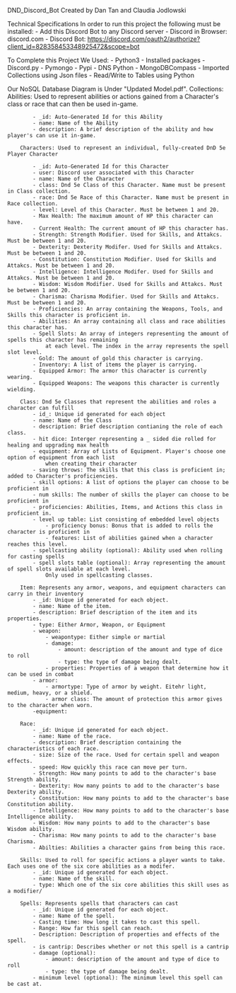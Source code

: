 DND_Discord_Bot
Created by Dan Tan and Claudia Jodlowski

Technical Specifications
In order to run this project the following must be installed:
    - Add this Discord Bot to any Discord server
        - Discord in Browser: discord.com
        - Discord Bot: https://discord.com/oauth2/authorize?client_id=828358453348925472&scope=bot


To Complete this Project We Used:
    - Python3
    - Installed packages
        - Discord.py
        - Pymongo
        - Pypi
        - DNS Python
    - MongoDBCompass
        - Imported Collections using Json files
        - Read/Write to Tables using Python

Our NoSQL Database Diagram is Under "Updated Model.pdf".
    Collections:
        Abilities: Used to represent abilities or actions gained from a Character's class or race that can then be used in-game.

            - _id: Auto-Generated Id for this Ability
            - name: Name of the Ability
            - description: A brief description of the ability and how player's can use it in-game.

        Characters: Used to represent an individual, fully-created DnD 5e Player Character

            - _id: Auto-Generated Id for this Character
            - user: Discord user associated with this Character
            - name: Name of the Character
            - class: Dnd 5e Class of this Character. Name must be present in Class collection.
            - race: Dnd 5e Race of this Character. Name must be present in Race collection.
            - level: Level of this Character. Must be between 1 and 20.
            - Max Health: The maximum amount of HP this character can have.
            - Current Health: The current amount of HP this character has.
            - Strength: Strength Modifier. Used for Skills, and Attakcs. Must be between 1 and 20.
            - Dexterity: Dexterity Modifer. Used for Skills and Attakcs. Must be between 1 and 20.
            - Constitution: Constitution Modifier. Used for Skills and Attakcs. Must be between 1 and 20.
            - Intelligence: Intelligence Modifer. Used for Skills and Attakcs. Must be between 1 and 20.
            - Wisdom: Wisdom Modifier. Used for Skills and Attakcs. Must be between 1 and 20.
            - Charisma: Charisma Modifier. Used for Skills and Attakcs. Must be between 1 and 20.
            - Proficiencies: An array containing the Weapons, Tools, and Skills this character is proficient in.
            - Abilities: An array containing all class and race abilities this character has.
            - Spell Slots: An array of integers representing the amount of spells this character has remaining
                at each level. The index in the array represents the spell slot level.
            - Gold: The amount of gold this character is carrying.
            - Inventory: A list of items the player is carrying.
            - Equipped Armor: The armor this character is currently wearing.
            - Equipped Weapons: The weapons this character is currently wielding.

        Class: Dnd 5e Classes that represent the abilities and roles a character can fulfill
            - id_: Unique id generated for each object
            - name: Name of the Class
            - description: Brief description contianing the role of each class.
            - hit dice: Interger representing a _ sided die rolled for healing and upgrading max health
            - equipment: Array of Lists of Equipment. Player's choose one option of equipment from each list
                when creating their character
            - saving throws: The skills that this class is proficient in; added to Character's proficiencies.
            - skill options: A list of options the player can choose to be proficient in
            - num skills: The number of skills the player can choose to be proficient in
            - proficiencies: Abilities, Items, and Actions this class in proficient in.
            - level up table: List consisting of embedded level objects
                - proficiency bonus: Bonus that is added to rolls the character is proficient in
                - features: List of abilities gained when a character reaches this level.
            - spellcasting ability (optional): Ability used when rolling for casting spells
            - spell slots table (optional): Array representing the amount of spell slots available at each level.
                Only used in spellcasting classes.
        
        Item: Represents any armor, weapons, and equipment characters can carry in their inventory
            - _id: Unique id generated for each object.
            - name: Name of the item.
            - description: Brief description of the item and its properties.
            - type: Either Armor, Weapon, or Equipment
            - weapon:
                - weapontype: Either simple or martial
                - damage: 
                    - amount: description of the amount and type of dice to roll
                    - type: the type of damage being dealt.
                - properties: Properties of a weapon that determine how it can be used in combat
            - armor:
                - armortype: Type of armor by weight. Eitehr light, medium, heavy, or a shield.
                - armor class: The amount of protection this armor gives to the character when worn.
            -equipment:                

        Race:
            - _id: Unique id generated for each object.
            - name: Name of the race.
            - description: Brief description containing the characteristics of each race.
            - size: Size of the race. Used for certain spell and weapon effects.
            - speed: How quickly this race can move per turn.
            - Strength: How many points to add to the character's base Strength ability.
            - Dexterity: How many points to add to the character's base Dexterity ability.
            - Constitution: How many points to add to the character's base Constitution ability.
            - Intelligence: How many points to add to the character's base Intelligence ability.
            - Wisdom: How many points to add to the character's base Wisdom ability.
            - Charisma: How many points to add to the character's base Charisma.
            - Abilties: Abilities a character gains from being this race.

        Skills: Used to roll for specific actions a player wants to take. Each uses one of the six core abilities as a modifer.
            - _id: Unique id generated for each object.
            - name: Name of the skill.
            - type: Which one of the six core abilities this skill uses as a modifier/

        Spells: Represents spells that characters can cast
            - _id: Unique id generated for each object.
            - name: Name of the spell.
            - Casting time: How long it takes to cast this spell.
            - Range: How far this spell can reach.
            - Description: Description of properties and effects of the spell.
            - is cantrip: Describes whether or not this spell is a cantrip
            - damage (optional): 
                - amount: description of the amount and type of dice to roll
                - type: the type of damage being dealt.
            - minimum level (optional): The minimum level this spell can be cast at.


        
            


    
